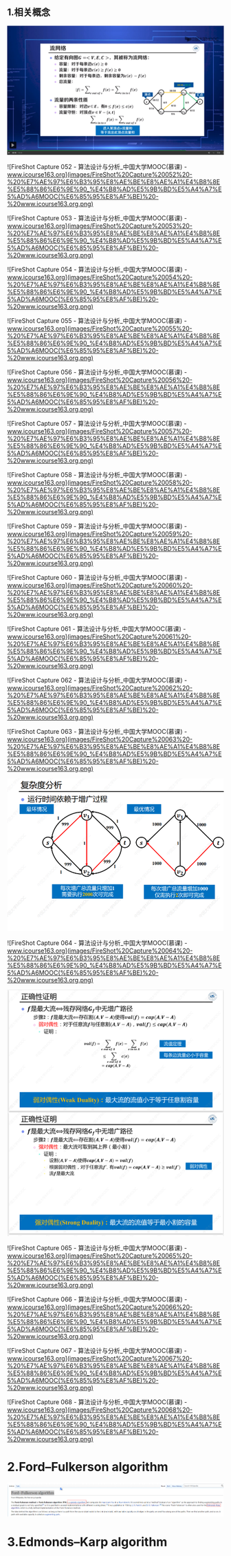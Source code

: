 ## 1.相关概念



![](images/FireShot%20Capture%20051%20-%20%E7%AE%97%E6%B3%95%E8%AE%BE%E8%AE%A1%E4%B8%8E%E5%88%86%E6%9E%90_%E4%B8%AD%E5%9B%BD%E5%A4%A7%E5%AD%A6MOOC(%E6%85%95%E8%AF%BE)%20-%20www.icourse163.org.png)

![FireShot Capture 052 - 算法设计与分析_中国大学MOOC(慕课) - www.icourse163.org](images/FireShot%20Capture%20052%20-%20%E7%AE%97%E6%B3%95%E8%AE%BE%E8%AE%A1%E4%B8%8E%E5%88%86%E6%9E%90_%E4%B8%AD%E5%9B%BD%E5%A4%A7%E5%AD%A6MOOC(%E6%85%95%E8%AF%BE)%20-%20www.icourse163.org.png)

![FireShot Capture 053 - 算法设计与分析_中国大学MOOC(慕课) - www.icourse163.org](images/FireShot%20Capture%20053%20-%20%E7%AE%97%E6%B3%95%E8%AE%BE%E8%AE%A1%E4%B8%8E%E5%88%86%E6%9E%90_%E4%B8%AD%E5%9B%BD%E5%A4%A7%E5%AD%A6MOOC(%E6%85%95%E8%AF%BE)%20-%20www.icourse163.org.png)

![FireShot Capture 054 - 算法设计与分析_中国大学MOOC(慕课) - www.icourse163.org](images/FireShot%20Capture%20054%20-%20%E7%AE%97%E6%B3%95%E8%AE%BE%E8%AE%A1%E4%B8%8E%E5%88%86%E6%9E%90_%E4%B8%AD%E5%9B%BD%E5%A4%A7%E5%AD%A6MOOC(%E6%85%95%E8%AF%BE)%20-%20www.icourse163.org.png)

![FireShot Capture 055 - 算法设计与分析_中国大学MOOC(慕课) - www.icourse163.org](images/FireShot%20Capture%20055%20-%20%E7%AE%97%E6%B3%95%E8%AE%BE%E8%AE%A1%E4%B8%8E%E5%88%86%E6%9E%90_%E4%B8%AD%E5%9B%BD%E5%A4%A7%E5%AD%A6MOOC(%E6%85%95%E8%AF%BE)%20-%20www.icourse163.org.png)

![FireShot Capture 056 - 算法设计与分析_中国大学MOOC(慕课) - www.icourse163.org](images/FireShot%20Capture%20056%20-%20%E7%AE%97%E6%B3%95%E8%AE%BE%E8%AE%A1%E4%B8%8E%E5%88%86%E6%9E%90_%E4%B8%AD%E5%9B%BD%E5%A4%A7%E5%AD%A6MOOC(%E6%85%95%E8%AF%BE)%20-%20www.icourse163.org.png)

![FireShot Capture 057 - 算法设计与分析_中国大学MOOC(慕课) - www.icourse163.org](images/FireShot%20Capture%20057%20-%20%E7%AE%97%E6%B3%95%E8%AE%BE%E8%AE%A1%E4%B8%8E%E5%88%86%E6%9E%90_%E4%B8%AD%E5%9B%BD%E5%A4%A7%E5%AD%A6MOOC(%E6%85%95%E8%AF%BE)%20-%20www.icourse163.org.png)

![FireShot Capture 058 - 算法设计与分析_中国大学MOOC(慕课) - www.icourse163.org](images/FireShot%20Capture%20058%20-%20%E7%AE%97%E6%B3%95%E8%AE%BE%E8%AE%A1%E4%B8%8E%E5%88%86%E6%9E%90_%E4%B8%AD%E5%9B%BD%E5%A4%A7%E5%AD%A6MOOC(%E6%85%95%E8%AF%BE)%20-%20www.icourse163.org.png)

![FireShot Capture 059 - 算法设计与分析_中国大学MOOC(慕课) - www.icourse163.org](images/FireShot%20Capture%20059%20-%20%E7%AE%97%E6%B3%95%E8%AE%BE%E8%AE%A1%E4%B8%8E%E5%88%86%E6%9E%90_%E4%B8%AD%E5%9B%BD%E5%A4%A7%E5%AD%A6MOOC(%E6%85%95%E8%AF%BE)%20-%20www.icourse163.org.png)

![FireShot Capture 060 - 算法设计与分析_中国大学MOOC(慕课) - www.icourse163.org](images/FireShot%20Capture%20060%20-%20%E7%AE%97%E6%B3%95%E8%AE%BE%E8%AE%A1%E4%B8%8E%E5%88%86%E6%9E%90_%E4%B8%AD%E5%9B%BD%E5%A4%A7%E5%AD%A6MOOC(%E6%85%95%E8%AF%BE)%20-%20www.icourse163.org.png)

![FireShot Capture 061 - 算法设计与分析_中国大学MOOC(慕课) - www.icourse163.org](images/FireShot%20Capture%20061%20-%20%E7%AE%97%E6%B3%95%E8%AE%BE%E8%AE%A1%E4%B8%8E%E5%88%86%E6%9E%90_%E4%B8%AD%E5%9B%BD%E5%A4%A7%E5%AD%A6MOOC(%E6%85%95%E8%AF%BE)%20-%20www.icourse163.org.png)

![FireShot Capture 062 - 算法设计与分析_中国大学MOOC(慕课) - www.icourse163.org](images/FireShot%20Capture%20062%20-%20%E7%AE%97%E6%B3%95%E8%AE%BE%E8%AE%A1%E4%B8%8E%E5%88%86%E6%9E%90_%E4%B8%AD%E5%9B%BD%E5%A4%A7%E5%AD%A6MOOC(%E6%85%95%E8%AF%BE)%20-%20www.icourse163.org.png)

![FireShot Capture 063 - 算法设计与分析_中国大学MOOC(慕课) - www.icourse163.org](images/FireShot%20Capture%20063%20-%20%E7%AE%97%E6%B3%95%E8%AE%BE%E8%AE%A1%E4%B8%8E%E5%88%86%E6%9E%90_%E4%B8%AD%E5%9B%BD%E5%A4%A7%E5%AD%A6MOOC(%E6%85%95%E8%AF%BE)%20-%20www.icourse163.org.png)

![](images/QQ%E5%9B%BE%E7%89%8720210101161844.png)

![FireShot Capture 064 - 算法设计与分析_中国大学MOOC(慕课) - www.icourse163.org](images/FireShot%20Capture%20064%20-%20%E7%AE%97%E6%B3%95%E8%AE%BE%E8%AE%A1%E4%B8%8E%E5%88%86%E6%9E%90_%E4%B8%AD%E5%9B%BD%E5%A4%A7%E5%AD%A6MOOC(%E6%85%95%E8%AF%BE)%20-%20www.icourse163.org.png)

![](images/QQ%E5%9B%BE%E7%89%8720210101163011.png)

![FireShot Capture 065 - 算法设计与分析_中国大学MOOC(慕课) - www.icourse163.org](images/FireShot%20Capture%20065%20-%20%E7%AE%97%E6%B3%95%E8%AE%BE%E8%AE%A1%E4%B8%8E%E5%88%86%E6%9E%90_%E4%B8%AD%E5%9B%BD%E5%A4%A7%E5%AD%A6MOOC(%E6%85%95%E8%AF%BE)%20-%20www.icourse163.org.png)

![FireShot Capture 066 - 算法设计与分析_中国大学MOOC(慕课) - www.icourse163.org](images/FireShot%20Capture%20066%20-%20%E7%AE%97%E6%B3%95%E8%AE%BE%E8%AE%A1%E4%B8%8E%E5%88%86%E6%9E%90_%E4%B8%AD%E5%9B%BD%E5%A4%A7%E5%AD%A6MOOC(%E6%85%95%E8%AF%BE)%20-%20www.icourse163.org.png)

![FireShot Capture 067 - 算法设计与分析_中国大学MOOC(慕课) - www.icourse163.org](images/FireShot%20Capture%20067%20-%20%E7%AE%97%E6%B3%95%E8%AE%BE%E8%AE%A1%E4%B8%8E%E5%88%86%E6%9E%90_%E4%B8%AD%E5%9B%BD%E5%A4%A7%E5%AD%A6MOOC(%E6%85%95%E8%AF%BE)%20-%20www.icourse163.org.png)

![FireShot Capture 068 - 算法设计与分析_中国大学MOOC(慕课) - www.icourse163.org](images/FireShot%20Capture%20068%20-%20%E7%AE%97%E6%B3%95%E8%AE%BE%E8%AE%A1%E4%B8%8E%E5%88%86%E6%9E%90_%E4%B8%AD%E5%9B%BD%E5%A4%A7%E5%AD%A6MOOC(%E6%85%95%E8%AF%BE)%20-%20www.icourse163.org.png)

# 2.Ford–Fulkerson algorithm

![](images/QQ%E5%9B%BE%E7%89%8720210101164034.png)

# 3.Edmonds–Karp algorithm